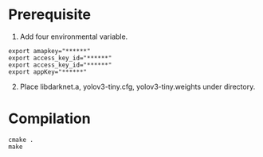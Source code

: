 # Prerequisite

1. Add four environmental variable.

```
export amapkey="******"
export access_key_id="******"
export access_key_id="******"
export appKey="******"
```

2. Place libdarknet.a, yolov3-tiny.cfg, yolov3-tiny.weights under directory.

# Compilation

```
cmake .
make
```
